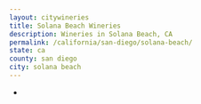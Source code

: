 ```yaml
---
layout: citywineries
title: Solana Beach Wineries
description: Wineries in Solana Beach, CA
permalink: /california/san-diego/solana-beach/
state: ca
county: san diego
city: solana beach
---
```

-

